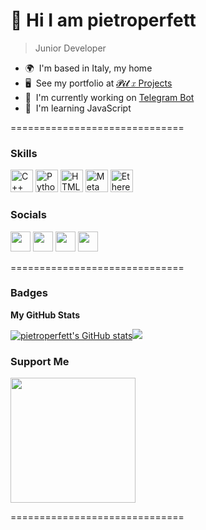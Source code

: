💫 Hi I am pietroperfett
==============================

> Junior Developer

*   🌍  I'm based in Italy, my home
*   🖥️  See my portfolio at [𝓟𝓲𝓽 𝑥 Projects](http://t.me/Piteasy)
*   🚀  I'm currently working on [Telegram Bot](http://t.me/Piteasy)
*   🧠  I'm learning JavaScript

==============================

### Skills 

<p align="left">
<a href="https://docs.microsoft.com/en-us/cpp/?view=msvc-170" target="_blank" rel="noreferrer"><img src="https://raw.githubusercontent.com/danielcranney/readme-generator/main/public/icons/skills/cplusplus-colored.svg" width="36" height="36" alt="C++" /></a>
<a href="https://www.python.org/" target="_blank" rel="noreferrer"><img src="https://raw.githubusercontent.com/danielcranney/readme-generator/main/public/icons/skills/python-colored.svg" width="36" height="36" alt="Python" /></a>
<a href="https://developer.mozilla.org/en-US/docs/Glossary/HTML5" target="_blank" rel="noreferrer"><img src="https://raw.githubusercontent.com/danielcranney/readme-generator/main/public/icons/skills/html5-colored.svg" width="36" height="36" alt="HTML5" /></a>
<a href="https://metamask.io/" target="_blank" rel="noreferrer"><img src="https://raw.githubusercontent.com/danielcranney/readme-generator/main/public/icons/skills/metamask-colored.svg" width="36" height="36" alt="MetaMask" /></a>
<a href="https://ethereum.org/en/" target="_blank" rel="noreferrer"><img src="https://raw.githubusercontent.com/danielcranney/readme-generator/main/public/icons/skills/ethereum-colored.svg" width="36" height="36" alt="Ethereum" /></a>
</p>
                    
### Socials
                  
                  
<p align="left">

<a href="https://discord.com/users/pietroperfett#4091" target="_blank" rel="noreferrer"><img src="https://raw.githubusercontent.com/danielcranney/readme-generator/main/public/icons/socials/discord.svg" width="32" height="32" /></a>
<a href="https://www.github.com/pietroperfett" target="_blank" rel="noreferrer"><img src="https://raw.githubusercontent.com/danielcranney/readme-generator/main/public/icons/socials/github.svg" width="32" height="32" /></a>
<a href="http://www.instagram.com/pietroperfett" target="_blank" rel="noreferrer"><img src="https://raw.githubusercontent.com/danielcranney/readme-generator/main/public/icons/socials/instagram.svg" width="32" height="32" /></a>
<a href="https://www.stackoverflow.com/users/18816013/pietroperfett" target="_blank" rel="noreferrer"><img src="https://raw.githubusercontent.com/danielcranney/readme-generator/main/public/icons/socials/stackoverflow.svg" width="32" height="32" /></a></p>

==============================

### Badges
<b>My GitHub Stats</b>

<a href="http://www.github.com/pietroperfett"><img src="https://github-readme-stats.vercel.app/api?username=pietroperfett&show_icons=true&hide=commits,prs,&title_color=a855f7&text_color=ffffff&icon_color=a855f7&bg_color=22272e&hide_border=true&show_icons=true" alt="pietroperfett's GitHub stats" /></a><a href="http://www.github.com/pietroperfett"><img src="https://github-readme-streak-stats.herokuapp.com/?user=pietroperfett&stroke=ffffff&background=22272e&ring=a855f7&fire=a855f7&currStreakNum=ffffff&currStreakLabel=a855f7&sideNums=ffffff&sideLabels=ffffff&dates=ffffff&hide_border=true" /></a>

### Support Me

<a href="https://ko-fi.com/pietroperfett"><img src="https://storage.ko-fi.com/cdn/brandasset/kofi_s_tag_dark.png?_gl=1*1vet19y*_ga*MTg1OTE4NDE5OS4xNjgwNjM3MzQ2*_ga_M13FZ7VQ2C*MTY4MDYzNzM0Ni4xLjEuMTY4MDYzOTA3NC4yMy4wLjA.)](https://storage.ko-fi.com/cdn/brandasset/kofi_s_tag_dark.png?_gl=1*1vet19y*_ga*MTg1OTE4NDE5OS4xNjgwNjM3MzQ2*_ga_M13FZ7VQ2C*MTY4MDYzNzM0Ni4xLjEuMTY4MDYzOTA3NC4yMy4wLjA.)](https://storage.ko-fi.com/cdn/brandasset/kofi_bg_tag_dark.png" width="200" /></a>


==============================
